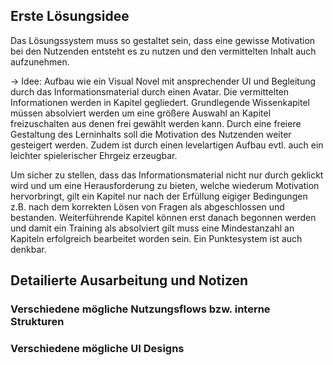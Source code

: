 ## Erste Lösungsidee

Das Lösungssystem muss so gestaltet sein, dass eine gewisse Motivation bei den Nutzenden entsteht es zu nutzen und den vermittelten Inhalt auch aufzunehmen. 

-> Idee: Aufbau wie ein Visual Novel mit ansprechender UI und Begleitung durch das Informationsmaterial durch einen Avatar. Die vermittelten Informationen werden in Kapitel gegliedert. Grundlegende Wissenkapitel müssen absolviert werden um eine größere Auswahl an Kapitel freizuschalten aus denen frei gewählt werden kann. Durch eine freiere Gestaltung des Lerninhalts soll die Motivation des Nutzenden weiter gesteigert werden. Zudem ist durch einen levelartigen Aufbau evtl. auch ein leichter spielerischer Ehrgeiz erzeugbar.

Um sicher zu stellen, dass das Informationsmaterial nicht nur durch geklickt wird und um eine Herausforderung zu bieten, welche wiederum Motivation hervorbringt, gilt ein Kapitel nur nach der Erfüllung eigiger Bedingungen z.B. nach dem korrekten Lösen von Fragen als abgeschlossen und bestanden. Weiterführende Kapitel können erst danach begonnen werden und damit ein Training als absolviert gilt muss eine Mindestanzahl an Kapiteln erfolgreich bearbeitet worden sein. Ein Punktesystem ist auch denkbar. 

## Detailierte Ausarbeitung und Notizen

### Verschiedene mögliche Nutzungsflows bzw. interne Strukturen
### Verschiedene mögliche UI Designs
